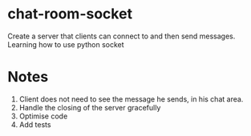 # chat-room-socket
Create a server that clients can connect to and then send messages. Learning how to use python socket

# Notes

1) Client does not need to see the message he sends, in his chat area.
2) Handle the closing of the server gracefully
3) Optimise code
4) Add tests 
